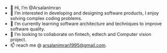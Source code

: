 - 👋 Hi, I’m @ArsalanImran
- 👀 I’m interested in developing and designing software products, I enjoy solving complex coding problems. 
- 🌱 I’m currently learning software architecture and techniques to improve software quality.
- 💞️ I’m looking to collaborate on fintech, edtech and Computer vision project.
- 📫 reach me @ arsalanimran1995@gmail.com.


